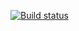 [![Build status](https://ci.appveyor.com/api/projects/status/952fsqp36o7y6bd3?svg=true)](https://ci.appveyor.com/project/SlavaFors/containers-map)